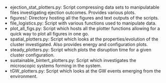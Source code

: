* ejection_stat_plotters.py: Script compressing data sets to manipulatable files investigating ejection outcomes. Provides various plots.
* figures/: Directory hosting all the figures and text outputs of the scripts.
* file_logistics.py: Script with various functions used to manipulate data.
* plot_all_figs.py: Script which hosts all the plotter functions allowing for a quick way to plot all figures in one go.
* spatial_plotters.py: Script which looks at the properties/evolution of the cluster investigated. Also provides energy and configuration plots.
* steady_plotters.py: Script which plots the disruption time for a given cluster configuration.
* sustainable_bintert_plotters.py: Script which investigates the microscopic systems forming in the system.
* tGW_plotters.py: Script which looks at the GW events emerging from the environment.
